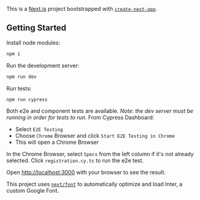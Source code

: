 This is a [Next.js](https://nextjs.org/) project bootstrapped with [`create-next-app`](https://github.com/vercel/next.js/tree/canary/packages/create-next-app).

## Getting Started

Install node modules:

```bash
npm i
```

Run the development server:

```bash
npm run dev
```

Run tests:

```bash
npm run cypress
```

Both e2e and component tests are available. 
_Note: the dev server must be running in order for tests to run._
From Cypress Dashboard:
- Select `E2E Testing`
- Choose `Chrome` Browser and click `Start E2E Testing in Chrome`
- This will open a Chrome Browser

In the Chrome Browser, select `Specs` from the left column if it's not already selected.
Click `registration.cy.ts` to run the e2e test.


Open [http://localhost:3000](http://localhost:3000) with your browser to see the result.

This project uses [`next/font`](https://nextjs.org/docs/basic-features/font-optimization) to automatically optimize and load Inter, a custom Google Font.
